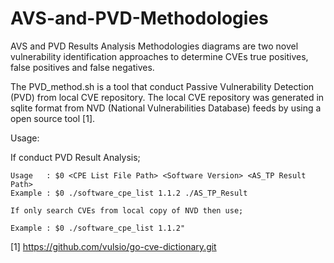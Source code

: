 # AVS-and-PVD-Methodologies

AVS and PVD Results Analysis Methodologies diagrams are two novel vulnerability identification approaches to determine CVEs true positives, false positives and false negatives.

The PVD_method.sh is a tool that conduct Passive Vulnerability Detection (PVD) from local CVE repository. The local CVE repository was generated in sqlite format from NVD (National Vulnerabilities Database) feeds by using a open source tool [1].


Usage:

 If conduct PVD Result Analysis;
    
    Usage	: $0 <CPE List File Path> <Software Version> <AS_TP Result Path>
    Example	: $0 ./software_cpe_list 1.1.2 ./AS_TP_Result

    If only search CVEs from local copy of NVD then use;

    Example	: $0 ./software_cpe_list 1.1.2"
    
[1] https://github.com/vulsio/go-cve-dictionary.git
